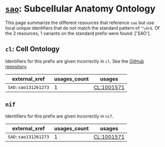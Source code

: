 # [`sao`](https://bioregistry.io/sao): Subcellular Anatomy Ontology

This page summarize the different resources that reference `sao`
but use local unique identifiers that do not match the standard pattern of
`^\d+$`. Of the 2 resources,
1 variants on the standard prefix were found: ['SAO'].

## `cl`: Cell Ontology

Identifiers for this prefix are given incorrectly in `cl`. See the [GitHub repository](https://github.com/obophenotype/cell-ontology).

| external_xref      |   usages_count | usages                                                  |
|--------------------|----------------|---------------------------------------------------------|
| `SAO:sao131261273` |              1 | [CL:1001571](http://purl.obolibrary.org/obo/CL_1001571) |

## `nif`

Identifiers for this prefix are given incorrectly in `nif`.

| external_xref      |   usages_count | usages                                                  |
|--------------------|----------------|---------------------------------------------------------|
| `SAO:sao131261273` |              1 | [CL:1001571](http://purl.obolibrary.org/obo/CL_1001571) |

